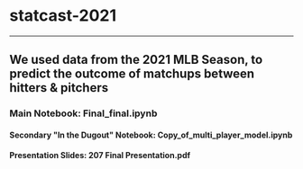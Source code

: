 # statcast-2021
---
## We used data from the 2021 MLB Season, to predict the outcome of matchups between hitters & pitchers

### Main Notebook: Final_final.ipynb

#### Secondary "In the Dugout" Notebook: Copy_of_multi_player_model.ipynb

#### Presentation Slides: 207 Final Presentation.pdf
